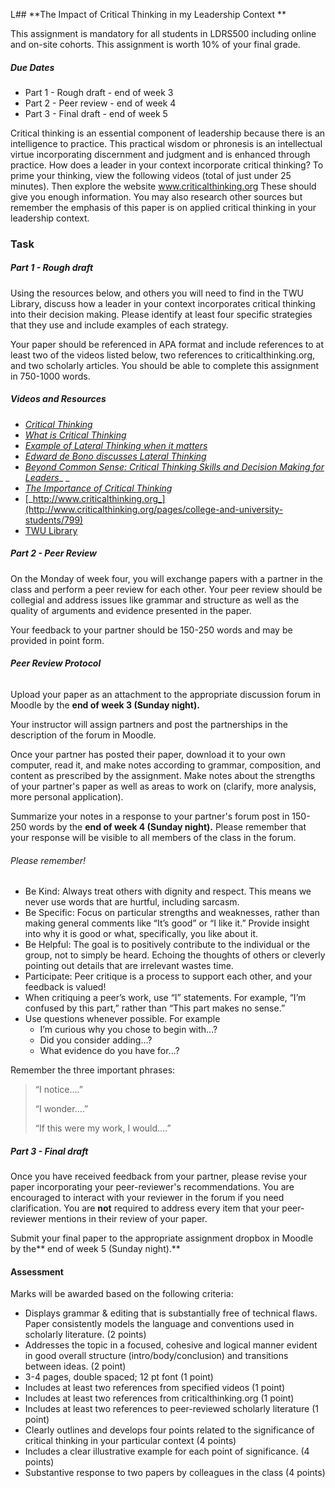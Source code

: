  L## **The Impact of Critical Thinking in my Leadership Context   **

This assignment is mandatory for all students in LDRS500 including online and on-site cohorts. This assignment is worth 10% of your final grade.

##### Due Dates

* Part 1 - Rough draft - end of week 3
* Part 2 - Peer review - end of week 4
* Part 3 - Final draft - end of week 5

Critical thinking is an essential component of leadership because there is an intelligence to practice. This practical wisdom or phronesis is an intellectual virtue incorporating discernment and judgment and is enhanced through practice. How does a leader in your context incorporate critical thinking?  To prime your thinking, view the following videos \(total of just under 25 minutes\).  Then explore the website www.criticalthinking.org  These should give you enough information. You may also research other sources but remember the emphasis of this paper is on applied critical thinking in your leadership context.

### Task

##### Part 1 - Rough draft

Using the resources below, and others you will need to find in the TWU Library, discuss how a leader in your context incorporates critical thinking into their decision making. Please identify at least four specific strategies that they use and include examples of each strategy.

Your paper should be referenced in APA format and include references to at least two of the videos listed below, two references to criticalthinking.org, and two scholarly articles. You should be able to complete this assignment in 750-1000 words.

##### Videos and Resources

* [_Critical Thinking_](https://youtu.be/6OLPL5p0fM)
* [_What is Critical Thinking_](https://youtu.be/9oAf3g5_138)
* [_Example of Lateral Thinking when it matters_](https://youtu.be/q3HjWA7bii4?list=PL3fSda8lJVjQ4Sdumgrz1Ghfdx_DgovoS)
* [_Edward de Bono discusses Lateral Thinking_](https://youtu.be/Nb9Oe83ruUw?)
* [_Beyond Common Sense: Critical Thinking Skills and Decision Making for Leaders_](https://youtu.be/QTWc-JLh3Fw)_ _
* [_The Importance of Critical Thinking_](https://youtu.be/2yEZHXgQKsM)
* [_http://www.criticalthinking.org_](http://www.criticalthinking.org/pages/college-and-university-students/799)
* [TWU Library](https://twu.ca/library)

##### Part 2 - Peer Review

On the Monday of week four, you will exchange papers with a partner in the class and perform a peer review for each other. Your peer review should be collegial and address issues like grammar and structure as well as the quality of arguments and evidence presented in the paper.

Your feedback to your partner should be 150-250 words and may be provided in point form.

###### **Peer Review Protocol**

Upload your paper as an attachment to the appropriate discussion forum in Moodle by the **end of week 3 \(Sunday night\).**

Your instructor will assign partners and post the partnerships in the description of the forum in Moodle.

Once your partner has posted their paper, download it to your own computer, read it, and make notes according to grammar, composition, and content as prescribed by the assignment. Make notes about the strengths of your partner's paper as well as areas to work on \(clarify, more analysis, more personal application\).

Summarize your notes in a response to your partner's forum post in 150-250 words by the **end of week 4 \(Sunday night\).** Please remember that your response will be visible to all members of the class in the forum.

###### Please remember!

* Be Kind: Always treat others with dignity and respect. This means we never use words that are hurtful, including sarcasm.
* Be Specific: Focus on particular strengths and weaknesses, rather than making general comments like “It’s good” or “I like it.” Provide insight into why it is good or what, specifically, you like about it.
* Be Helpful: The goal is to positively contribute to the individual or the group, not to simply be heard. Echoing the thoughts of others or cleverly pointing out details that are irrelevant wastes time.
* Participate: Peer critique is a process to support each other, and your feedback is valued!
* When critiquing a peer’s work, use “I” statements. For example, “I’m confused by this part,” rather than “This part makes no sense.” 
* Use questions whenever possible. For example
  * I’m curious why you chose to begin with…?
  * Did you consider adding…?
  * What evidence do you have for...?

Remember the three important phrases:

> “I notice….”
>
> “I wonder….”
>
> “If this were my work, I would….”

##### Part 3 - Final draft

Once you have received feedback from your partner, please revise your paper incorporating your peer-reviewer's recommendations. You are encouraged to interact with your reviewer in the forum if you need clarification. You are **not** required to address every item that your peer-reviewer mentions in their review of your paper.

Submit your final paper to the appropriate assignment dropbox in Moodle by the** end of week 5 \(Sunday night\).**

#### Assessment

Marks will be awarded based on the following criteria:

* Displays grammar & editing that is substantially free of technical flaws. Paper consistently models the language and conventions used in scholarly literature. \(2 points\)
* Addresses the topic in a focused, cohesive and logical manner evident in good overall structure \(intro/body/conclusion\) and transitions between ideas. \(2 point\)
* 3-4 pages, double spaced; 12 pt font \(1 point\)
* Includes at least two references from specified videos \(1 point\)
* Includes at least two references from criticalthinking.org \(1 point\)
* Includes at least two references to peer-reviewed scholarly literature \(1 point\)
* Clearly outlines and develops four points related to the significance of critical thinking in your particular context \(4 points\)
* Includes a clear illustrative example for each point of significance. \(4 points\)
* Substantive response to two papers by colleagues in the class \(4 points\)



